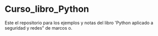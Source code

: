 # Curso_libro_Python
Este el repositorio para los ejemplos y notas del libro 'Python aplicado a seguridad y redes" de marcos o.
